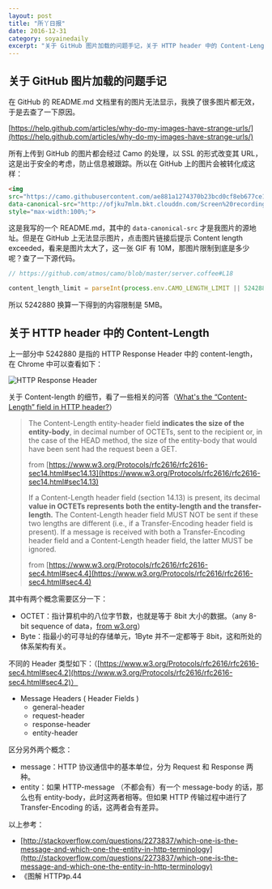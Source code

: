 ```yaml
---
layout: post
title: "所丫日报" 
date: 2016-12-31 
category: soyainedaily 
excerpt: "关于 GitHub 图片加载的问题手记，关于 HTTP header 中的 Content-Length"
---
```


## 关于 GitHub 图片加载的问题手记

在 GitHub 的 README.md 文档里有的图片无法显示，我换了很多图片都无效，于是去查了一下原因。

[https://help.github.com/articles/why-do-my-images-have-strange-urls/](https://help.github.com/articles/why-do-my-images-have-strange-urls/)

所有上传到 GitHub 的图片都会经过 Camo 的处理，以 SSL 的形式改变其 URL，这是出于安全的考虑，防止信息被跟踪。所以在 GitHub 上的图片会被转化成这样：

```html
<img 
src="https://camo.githubusercontent.com/ae881a1274370b23bcd0cf8eb677ce104aa1764b/687474703a2f2f6f666a6b75376d6c6d2e626b742e636c6f7564646e2e636f6d2f53637265656e2532307265636f7264696e67253230323031362d31322d3330253230617425323030392e30312e3134253230504d2e676966" 
data-canonical-src="http://ofjku7mlm.bkt.clouddn.com/Screen%20recording%202016-12-30%20at%2009.01.14%20PM.gif" 
style="max-width:100%;">
```

这是我写的一个 README.md，其中的 `data-canonical-src` 才是我图片的源地址。但是在 GitHub 上无法显示图片，点击图片链接后提示 Content length exceeded，看来是图片太大了，这一张 GIF 有 10M，那图片限制到底是多少呢？查了一下源代码。

```js
// https://github.com/atmos/camo/blob/master/server.coffee#L18

content_length_limit = parseInt(process.env.CAMO_LENGTH_LIMIT || 5242880, 10)
```
所以 5242880 换算一下得到的内容限制是 5MB。

## 关于 HTTP header 中的 Content-Length

上一部分中 5242880 是指的 HTTP Response Header 中的 content-length，在 Chrome 中可以查看如下：

![HTTP Response Header](https://cl.ly/2v2q0L2I2h02/Image%202016-12-31%20at%209.51.36%20AM.png)

关于 Content-length 的细节，看了一些相关的问答（[What's the “Content-Length” field in HTTP header?](http://stackoverflow.com/questions/2773396/whats-the-content-length-field-in-http-header)）

> The Content-Length entity-header field **indicates the size of the entity-body**, in decimal number of OCTETs, sent to the recipient or, in the case of the HEAD method, the size of the entity-body that would have been sent had the request been a GET. 
>
> from [https://www.w3.org/Protocols/rfc2616/rfc2616-sec14.html#sec14.13](https://www.w3.org/Protocols/rfc2616/rfc2616-sec14.html#sec14.13)
>
>If a Content-Length header field (section 14.13) is present, its decimal **value in OCTETs represents both the entity-length and the transfer-length.** The Content-Length header field MUST NOT be sent if these two lengths are different (i.e., if a Transfer-Encoding header field is present). If a message is received with both a Transfer-Encoding header field and a Content-Length header field, the latter MUST be ignored.
>
> from [https://www.w3.org/Protocols/rfc2616/rfc2616-sec4.html#sec4.4](https://www.w3.org/Protocols/rfc2616/rfc2616-sec4.html#sec4.4)

其中有两个概念需要区分一下：

- OCTET：指计算机中的八位字节数，也就是等于 8bit 大小的数据。（any 8-bit sequence of data，[from w3.org](https://www.w3.org/Protocols/rfc2616/rfc2616-sec2.html#sec2.2)）
- Byte：指最小的可寻址的存储单元，1Byte 并不一定都等于 8bit，这和所处的体系架构有关。

不同的 Header 类型如下：（[https://www.w3.org/Protocols/rfc2616/rfc2616-sec4.html#sec4.2](https://www.w3.org/Protocols/rfc2616/rfc2616-sec4.html#sec4.2)）

- Message Headers ( Header Fields )
	- general-header
	- request-header
	- response-header
	- entity-header
	
区分另外两个概念：

- message：HTTP 协议通信中的基本单位，分为 Request 和 Response 两种。
- entity：如果 HTTP-message （不都会有）有一个 message-body 的话，那么也有 entity-body，此时这两者相等。但如果 HTTP 传输过程中进行了 Transfer-Encoding 的话，这两者会有差异。

以上参考：

- [http://stackoverflow.com/questions/2273837/which-one-is-the-message-and-which-one-the-entity-in-http-terminology](http://stackoverflow.com/questions/2273837/which-one-is-the-message-and-which-one-the-entity-in-http-terminology)
- 《图解 HTTP》p.44






